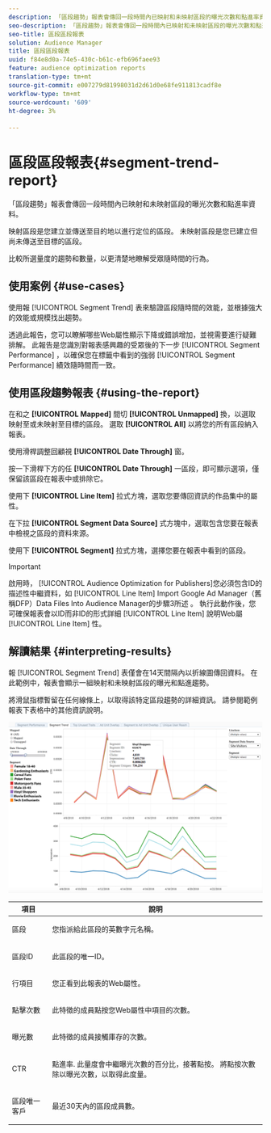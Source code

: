 ```yaml
---
description: 「區段趨勢」報表會傳回一段時間內已映射和未映射區段的曝光次數和點進率資料。 映射區段是您建立並傳送至目的地以進行定位的區段。 未映射區段是您已建立但尚未傳送至目標的區段。 比較所選量度的趨勢和數量，以更清楚地瞭解受眾隨時間的行為。
seo-description: 「區段趨勢」報表會傳回一段時間內已映射和未映射區段的曝光次數和點進率資料。 映射區段是您建立並傳送至目的地以進行定位的區段。 未映射區段是您已建立但尚未傳送至目標的區段。 比較所選量度的趨勢和數量，以更清楚地瞭解受眾隨時間的行為。
seo-title: 區段區段報表
solution: Audience Manager
title: 區段區段報表
uuid: f84e8d0a-74e5-430c-b61c-efb696faee93
feature: audience optimization reports
translation-type: tm+mt
source-git-commit: e007279d81998031d2d61d0e68fe911813cadf8e
workflow-type: tm+mt
source-wordcount: '609'
ht-degree: 3%

---
```



# 區段區段報表{#segment-trend-report}

「區段趨勢」報表會傳回一段時間內已映射和未映射區段的曝光次數和點進率資料。

映射區段是您建立並傳送至目的地以進行定位的區段。 未映射區段是您已建立但尚未傳送至目標的區段。

比較所選量度的趨勢和數量，以更清楚地瞭解受眾隨時間的行為。

## 使用案例 {#use-cases}

使用報 [!UICONTROL Segment Trend] 表來驗證區段隨時間的效能，並根據強大的效能或規模找出趨勢。

透過此報告，您可以瞭解哪些Web屬性顯示下降或錯誤增加，並視需要進行疑難排解。 此報告是您識別對報表感興趣的受眾後的下一步 [!UICONTROL Segment Performance] ，以確保您在標籤中看到的強弱 [!UICONTROL Segment Performance] 績效隨時間而一致。

## 使用區段趨勢報表 {#using-the-report}

在和之 **[!UICONTROL Mapped]** 間切 **[!UICONTROL Unmapped]** 換，以選取映射至或未映射至目標的區段。 選取 **[!UICONTROL All]** 以將您的所有區段納入報表。

使用滑桿調整回顧視 **[!UICONTROL Date Through]** 窗。

按一下滑桿下方的任 **[!UICONTROL Date Through]** 一區段，即可顯示選項，僅保留該區段在報表中或排除它。

使用下 **[!UICONTROL Line Item]** 拉式方塊，選取您要傳回資訊的作品集中的屬性。

在下拉 **[!UICONTROL Segment Data Source]** 式方塊中，選取包含您要在報表中檢視之區段的資料來源。

使用下 **[!UICONTROL Segment]** 拉式方塊，選擇您要在報表中看到的區段。

>[!IMPORTANT]
>
>啟用時， [!UICONTROL Audience Optimization for Publishers]您必須包含ID的描述性中繼資料，如 [!UICONTROL Line Item] Import Google Ad Manager（舊稱DFP）Data Files Into Audience Manager的步驟3所述 [](../../../reporting/audience-optimization-reports/aor-publishers/import-dfp.md)。 執行此動作後，您可確保報表會以ID而非ID的形式詳細 [!UICONTROL Line Item] 說明Web屬 [!UICONTROL Line Item] 性。

## 解讀結果 {#interpreting-results}

報 [!UICONTROL Segment Trend] 表僅會在14天間隔內以折線圖傳回資料。 在此範例中，報表會顯示一組映射和未映射區段的曝光和點進趨勢。

將滑鼠指標暫留在任何線條上，以取得該特定區段趨勢的詳細資訊。 請參閱範例報表下表格中的其他資訊說明。

![](assets/publisher_segment_trend.png)

<table id="table_AFE2540583C34835B04584693ADFD26A"> 
 <thead> 
  <tr> 
   <th colname="col1" class="entry"> 項目 </th> 
   <th colname="col2" class="entry"> 說明 </th> 
  </tr>
 </thead>
 <tbody> 
  <tr> 
   <td colname="col1"> <p><span class="wintitle"> 區段</span> </p> </td> 
   <td colname="col2"> <p>您指派給此區段的英數字元名稱。 </p> </td> 
  </tr> 
  <tr> 
   <td colname="col1"> <p><span class="wintitle"> 區段ID</span> </p> </td> 
   <td colname="col2"> <p>此區段的唯一ID。 </p> </td> 
  </tr> 
  <tr> 
   <td colname="col1"> <p><span class="wintitle"> 行項目</span> </p> </td> 
   <td colname="col2"> <p>您正看到此報表的Web屬性。 </p> </td> 
  </tr> 
  <tr> 
   <td colname="col1"> <p><span class="wintitle"> 點擊次數</span> </p> </td> 
   <td colname="col2"> <p>此特徵的成員點按您Web屬性中項目的次數。 </p> </td> 
  </tr> 
  <tr> 
   <td colname="col1"> <p><span class="wintitle"> 曝光數</span> </p> </td> 
   <td colname="col2"> <p>此特徵的成員接觸庫存的次數。 </p> </td> 
  </tr> 
  <tr> 
   <td colname="col1"> <p><span class="wintitle"> CTR</span> </p> </td> 
   <td colname="col2"> <p>點進率. 此量度會中繼曝光次數的百分比，接著點按。 將點按次數除以曝光次數，以取得此度量。 </p> </td> 
  </tr> 
  <tr> 
   <td colname="col1"> <p><span class="wintitle"> 區段唯一客戶</span> </p> </td> 
   <td colname="col2"> <p>最近30天內的區段成員數。 </p> </td> 
  </tr> 
 </tbody> 
</table>

